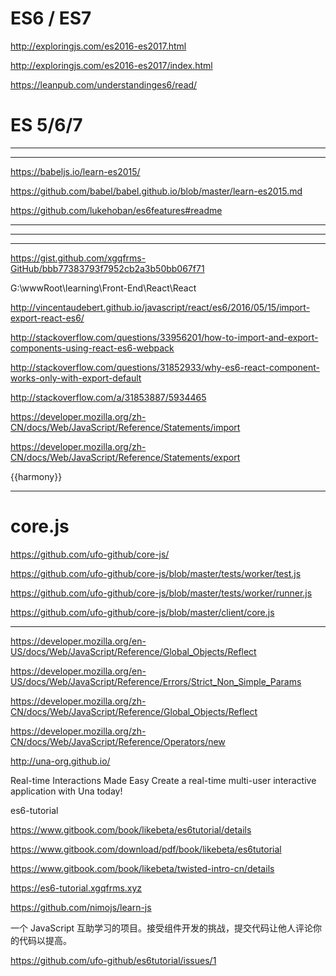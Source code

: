 # ES6 / ES7  



http://exploringjs.com/es2016-es2017.html

http://exploringjs.com/es2016-es2017/index.html


https://leanpub.com/understandinges6/read/





# ES 5/6/7

*******************************************************************************
*******************************************************************************

https://babeljs.io/learn-es2015/


https://github.com/babel/babel.github.io/blob/master/learn-es2015.md

https://github.com/lukehoban/es6features#readme

*******************************************************************************
*******************************************************************************

*******************************************************************************

https://gist.github.com/xgqfrms-GitHub/bbb77383793f7952cb2a3b50bb067f71


G:\wwwRoot\learning\Front-End\React\React

http://vincentaudebert.github.io/javascript/react/es6/2016/05/15/import-export-react-es6/

http://stackoverflow.com/questions/33956201/how-to-import-and-export-components-using-react-es6-webpack

http://stackoverflow.com/questions/31852933/why-es6-react-component-works-only-with-export-default

http://stackoverflow.com/a/31853887/5934465

https://developer.mozilla.org/zh-CN/docs/Web/JavaScript/Reference/Statements/import

https://developer.mozilla.org/zh-CN/docs/Web/JavaScript/Reference/Statements/export

{{harmony}}




*******************************************************************************

# core.js

https://github.com/ufo-github/core-js/


https://github.com/ufo-github/core-js/blob/master/tests/worker/test.js

https://github.com/ufo-github/core-js/blob/master/tests/worker/runner.js



https://github.com/ufo-github/core-js/blob/master/client/core.js

*******************************************************************************







https://developer.mozilla.org/en-US/docs/Web/JavaScript/Reference/Global_Objects/Reflect

https://developer.mozilla.org/en-US/docs/Web/JavaScript/Reference/Errors/Strict_Non_Simple_Params


https://developer.mozilla.org/zh-CN/docs/Web/JavaScript/Reference/Global_Objects/Reflect






https://developer.mozilla.org/zh-CN/docs/Web/JavaScript/Reference/Operators/new





http://una-org.github.io/

Real-time Interactions Made Easy
Create a real-time multi-user interactive application with Una today!















es6-tutorial

https://www.gitbook.com/book/likebeta/es6tutorial/details


https://www.gitbook.com/download/pdf/book/likebeta/es6tutorial


https://www.gitbook.com/book/likebeta/twisted-intro-cn/details



https://es6-tutorial.xgqfrms.xyz

https://github.com/nimojs/learn-js


一个 JavaScript 互助学习的项目。接受组件开发的挑战，提交代码让他人评论你的代码以提高。


https://github.com/ufo-github/es6tutorial/issues/1




